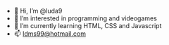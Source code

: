- 👋 Hi, I’m @luda9
- 👀 I’m interested in programming and videogames
- 🌱 I’m currently learning HTML, CSS and Javascript
- 📫 ldms99@hotmail.com

